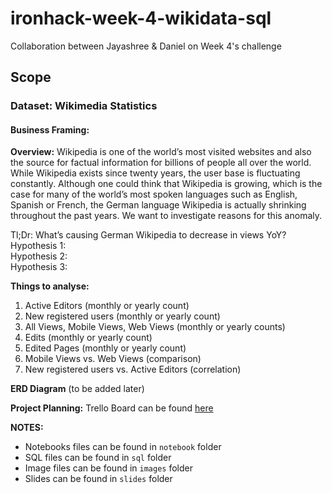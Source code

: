 # ironhack-week-4-wikidata-sql
Collaboration between Jayashree &amp; Daniel on Week 4's challenge

## Scope
### Dataset: Wikimedia Statistics

#### Business Framing:

**Overview:** Wikipedia is one of the world’s most visited websites and also the source for factual information for billions of people all over the world. While Wikipedia exists since twenty years, the user base is fluctuating constantly. Although one could think that Wikipedia is growing, which is the case for many of the world’s most spoken languages such as English, Spanish or French, the German language Wikipedia is actually shrinking throughout the past years. We want to investigate reasons for this anomaly. 


Tl;Dr: What’s causing German Wikipedia to decrease in views YoY? <br>
Hypothesis 1: <br>
Hypothesis 2: <br>
Hypothesis 3: 

**Things to analyse:**
1. Active Editors (monthly or yearly count)
2. New registered users (monthly or yearly count)
3. All Views, Mobile Views, Web Views (monthly or yearly counts)
4. Edits (monthly or yearly count)
5. Edited Pages (monthly or yearly count)
6. Mobile Views vs. Web Views (comparison)
7. New registered users vs. Active Editors (correlation)


**ERD Diagram**
(to be added later)


**Project Planning:** Trello Board can be found [here](https://trello.com/b/NWCTnIAx/ironhack-week-4-jd) 


**NOTES:**

* Notebooks files can be found in `notebook` folder
* SQL files can be found in `sql` folder
* Image files can be found in `images` folder
* Slides can be found in `slides` folder